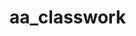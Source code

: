 # aa_classwork




















































































































































































































































